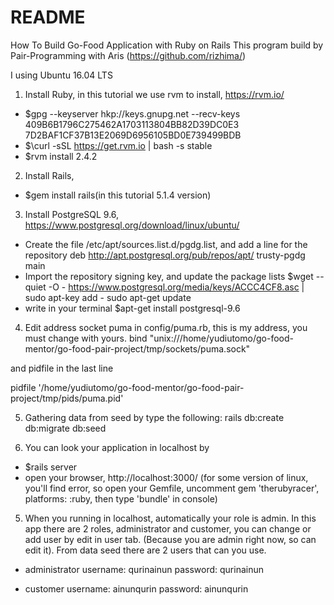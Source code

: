 # README

How To Build Go-Food Application with Ruby on Rails
This program build by Pair-Programming with Aris (https://github.com/rizhima/)

I using Ubuntu 16.04 LTS

1. Install Ruby, in this tutorial we use rvm to install, https://rvm.io/
  - $gpg --keyserver hkp://keys.gnupg.net --recv-keys 409B6B1796C275462A1703113804BB82D39DC0E3 7D2BAF1CF37B13E2069D6956105BD0E739499BDB
  - $\curl -sSL https://get.rvm.io | bash -s stable
  - $rvm install 2.4.2

2. Install Rails,
  - $gem install rails(in this tutorial 5.1.4 version)

3. Install PostgreSQL 9.6, https://www.postgresql.org/download/linux/ubuntu/
  - Create the file /etc/apt/sources.list.d/pgdg.list, and add a line for the repository 
    deb http://apt.postgresql.org/pub/repos/apt/ trusty-pgdg main
  - Import the repository signing key, and update the package lists 
    $wget --quiet -O - https://www.postgresql.org/media/keys/ACCC4CF8.asc | \
      sudo apt-key add - sudo apt-get update 
  - write in your terminal
    $apt-get install postgresql-9.6 

4. Edit address socket puma in config/puma.rb, this is my address, you must change with yours.
  bind "unix:///home/yudiutomo/go-food-mentor/go-food-pair-project/tmp/sockets/puma.sock"

  and pidfile in the last line

  pidfile '/home/yudiutomo/go-food-mentor/go-food-pair-project/tmp/pids/puma.pid'


5. Gathering data from seed by type the following:
    rails db:create db:migrate db:seed

4. You can look your application in localhost by
  - $rails server
  - open your browser, http://localhost:3000/
  (for some version of linux, you'll find error, so open your Gemfile, uncomment gem 'therubyracer', platforms: :ruby, then type 'bundle' in console)

5. When you running in localhost, automatically your role is admin. In this app there are 2 roles, administrator and customer, you can change or add user by edit in user tab. (Because you are admin right now, so can edit it). From data seed there are 2 users that can you use. 
- administrator
  username: qurinainun
  password: qurinainun

- customer
  username: ainunqurin
  password: ainunqurin
